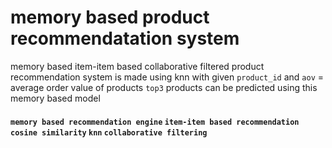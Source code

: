 # memory based product recommendatation system 

memory based item-item based collaborative filtered product recommendation system is made using knn 
with given `product_id` and `aov` = average order value of products  `top3` products can be predicted using this memory based model
#### `memory based recommendation engine`  `item-item based recommendation` `cosine similarity`  `knn` `collaborative filtering`
